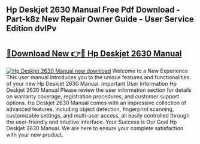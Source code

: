## Hp Deskjet 2630 Manual Free Pdf Download - Part-k8z New Repair Owner Guide - User Service Edition dvIPv

# <h2><a href="http://cf15906.oget.top/?id=Hp+Deskjet+2630+Manual">🔗Download New 👉🔴 Hp Deskjet 2630 Manual</a></h2>

[![Hp Deskjet 2630 Manual new download](https://i.imgur.com/5g1atiW.png)](http://cf15906.oget.top/?id=Hp+Deskjet+2630+Manual)
Welcome to a New Experience This user manual introduces you to the unique features and functionalities of your new Hp Deskjet 2630 Manual. Important User Information Hp Deskjet 2630 Manual Please review the user information section for details on warranty coverage, registration procedures, and customer support options. Hp Deskjet 2630 Manual comes with an impressive collection of advanced features, including object detection, fingerprint scanning, customizable settings, and multi-user access, all easily controlled through the user-friendly and intuitive interface. Your Success is Our Goal Hp Deskjet 2630 Manual. We are here to ensure your complete satisfaction with your new product.
